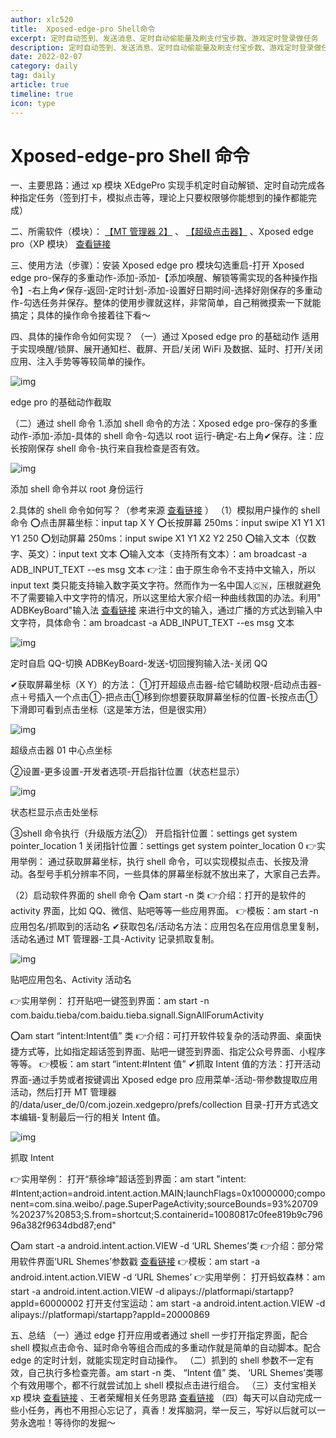 ```yaml
---
author: xlc520
title:  Xposed-edge-pro Shell命令
excerpt: 定时自动签到、发送消息、定时自动偷能量及刷支付宝步数、游戏定时登录做任务
description: 定时自动签到、发送消息、定时自动偷能量及刷支付宝步数、游戏定时登录做任务
date: 2022-02-07
category: daily
tag: daily
article: true
timeline: true
icon: type
---
```


# Xposed-edge-pro Shell 命令

一、主要思路：通过 xp 模块 XEdgePro 实现手机定时自动解锁、定时自动完成各种指定任务（签到打卡，模拟点击等，理论上只要权限够你能想到的操作都能完成）

二、所需软件（模块）： [【MT 管理器 2】](http://www.coolapk.com/apk/bin.mt.plus) 、 [【超级点击器】](http://www.coolapk.com/apk/com.dianjiqi)
、Xposed edge pro（XP 模块） [查看链接](https://www.lanzous.com/i8bojpc)

三、使用方法（步骤）：安装 Xposed edge pro 模块勾选重启-打开 Xposed edge
pro-保存的多重动作-添加-添加-【添加唤醒、解锁等需实现的各种操作指令】-右上角✔保存-返回-定时计划-添加-设置好日期时间-选择好刚保存的多重动作-勾选任务并保存。整体的使用步骤就这样，非常简单，自己稍微摸索一下就能搞定；具体的操作命令接着往下看～

四、具体的操作命令如何实现？
（一）通过 Xposed edge pro 的基础动作
适用于实现唤醒/锁屏、展开通知栏、截屏、开启/关闭 WiFi 及数据、延时、打开/关闭应用、注入手势等等较简单的操作。

![img](http://image.coolapk.com/feed/2020/0102/15/2566398_b9dca6a7_9973_6352@1080x810.jpeg.m.jpg)

edge pro 的基础动作截取

（二）通过 shell 命令
1.添加 shell 命令的方法：Xposed edge pro-保存的多重动作-添加-添加-具体的 shell 命令-勾选以 root 运行-确定-右上角✔保存。注：应长按刚保存
shell 命令-执行来自我检查是否有效。

![img](http://image.coolapk.com/feed/2020/0102/15/2566398_a07e66c3_9973_6354@1080x810.jpeg.m.jpg)

添加 shell 命令并以 root 身份运行

2.具体的 shell
命令如何写？（参考来源 [查看链接](https://www.coolapk.com/feed/14487375?shareKey=YWJmN2I5YzViOGQ3NWUwYzQ3ZTc~&shareUid=2566398&shareFrom=com.coolapk.market_9.6.3) ）
（1）模拟用户操作的 shell 命令
⭕点击屏幕坐标：input tap X Y
⭕长按屏幕 250ms：input swipe X1 Y1 X1 Y1 250
⭕划动屏幕 250ms：input swipe X1 Y1 X2 Y2 250
⭕输入文本（仅数字、英文）：input text 文本
⭕输入文本（支持所有文本）：am broadcast -a ADB_INPUT_TEXT --es msg 文本
👉注：由于原生命令不支持中文输入，所以 input text
类只能支持输入数字英文字符。然而作为一名中国人🇨🇳，压根就避免不了需要输入中文字符的情况，所以这里给大家介绍一种曲线救国的办法。利用"
ADBKeyBoard"输入法 [查看链接](https://www.lanzous.com/i8enzgb) 来进行中文的输入，通过广播的方式达到输入中文字符，具体命令：am
broadcast -a ADB_INPUT_TEXT --es msg 文本

![img](http://image.coolapk.com/feed/2020/0102/15/2566398_e0d4c129_9973_6356@432x768.gif)

定时自启 QQ-切换 ADBKeyBoard-发送-切回搜狗输入法-关闭 QQ

✔获取屏幕坐标（X Y）的方法：
①打开超级点击器-给它辅助权限-启动点击器-点＋号插入一个点击①-把点击①移到你想要获取屏幕坐标的位置-长按点击①下滑即可看到点击坐标（这是笨方法，但是很实用）

![img](http://image.coolapk.com/feed/2020/0102/15/2566398_47fcf3a7_9973_6358@432x324.gif)

超级点击器 01 中心点坐标

②设置-更多设置-开发者选项-开启指针位置（状态栏显示）

![img](http://image.coolapk.com/feed/2020/0102/15/2566398_da6651e3_9973_636@417x313.gif)

状态栏显示点击处坐标

③shell 命令执行（升级版方法②）
开启指针位置：settings get system pointer_location 1
关闭指针位置：settings get system pointer_location 0
👉实用举例：
通过获取屏幕坐标，执行 shell 命令，可以实现模拟点击、长按及滑动。各型号手机分辨率不同，一些具体的屏幕坐标就不放出来了，大家自己去弄。

（2）启动软件界面的 shell 命令
⭕am start -n 类
👉介绍：打开的是软件的 activity 界面，比如 QQ、微信、贴吧等等一些应用界面。
👉模板：am start -n 应用包名/抓取到的活动名
✔获取包名/活动名方法：应用包名在应用信息里复制，活动名通过 MT 管理器-工具-Activity 记录抓取复制。

![img](http://image.coolapk.com/feed/2020/0102/15/2566398_2b33a73d_9973_6362@432x324.gif)

贴吧应用包名、Activity 活动名

👉实用举例：
打开贴吧一键签到界面：am start -n com.baidu.tieba/com.baidu.tieba.signall.SignAllForumActivity

⭕am start “intent:Intent值” 类
👉介绍：可打开软件较复杂的活动界面、桌面快捷方式等，比如指定超话签到界面、贴吧一键签到界面、指定公众号界面、小程序等等。
👉模板：am start “intent:#Intent 值”
✔抓取 Intent 值的方法：打开活动界面-通过手势或者按键调出 Xposed edge pro 应用菜单-活动-带参数提取应用活动，然后打开 MT
管理器的/data/user_de/0/com.jozein.xedgepro/prefs/collection 目录-打开方式选文本编辑-复制最后一行的相关 Intent 值。

![img](http://image.coolapk.com/feed/2020/0102/15/2566398_e052257a_9973_6363@432x743.gif)

抓取 Intent

👉实用举例：
打开“蔡徐坤”超话签到界面：am start "intent:
#Intent;action=android.intent.action.MAIN;launchFlags=0x10000000;component=com.sina.weibo/.page.SuperPageActivity;sourceBounds=93%20709%20237%20853;S.from=shortcut;S.containerid=10080817c0fee819b9c79696a382f9634dbd87;end"

⭕am start -a android.intent.action.VIEW -d ‘URL Shemes’类
👉介绍：部分常用软件界面‘URL Shemes’参数戳 [查看链接](https://www.jianshu.com/p/85aeae988443)
👉模板：am start -a android.intent.action.VIEW -d ‘URL Shemes’
👉实用举例：
打开蚂蚁森林：am start -a android.intent.action.VIEW -d alipays://platformapi/startapp?appId=60000002
打开支付宝运动：am start -a android.intent.action.VIEW -d alipays://platformapi/startapp?appId=20000869

五、总结
（一）通过 edge 打开应用或者通过 shell 一步打开指定界面，配合 shell 模拟点击命令、延时命令等组合而成的多重动作就是简单的自动脚本。配合
edge 的定时计划，就能实现定时自动操作。
（二）抓到的 shell 参数不一定有效，自己执行多检查完善。am start -n 类、 “Intent 值” 类、 ‘URL Shemes’类哪个有效用哪个，都不行就尝试加上
shell 模拟点击进行组合。
（三）支付宝相关 xp
模块 [查看链接](https://www.coolapk.com/feed/15606962?shareKey=YzY3OGU1ZDEzZjFkNWUwY2JkYjU~&shareUid=2566398&shareFrom=com.coolapk.market_9.6.3)
、王者荣耀相关任务思路 [查看链接](https://www.coolapk.com/feed/15526214?shareKey=ZTFkZjUwNDIzZjFlNWUwY2JkNDk~&shareUid=2566398&shareFrom=com.coolapk.market_9.6.3)
（四）每天可以自动完成一些小任务，再也不用担心忘记了，真香！发挥脑洞，举一反三，写好以后就可以一劳永逸啦！等待你的发掘～
